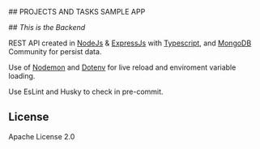 ## PROJECTS AND TASKS SAMPLE APP

## _This is the Backend_

REST API created in [NodeJs] & [ExpressJs] with [Typescript], and [MongoDB] Community for persist data.

Use of [Nodemon] and [Dotenv] for live reload and enviroment variable loading.

Use EsLint and Husky to check in pre-commit.


## License

Apache License 2.0

[ExpressJs]: https://expressjs.com/
[NodeJs]: https://nodejs.org/
[Typescript]: https://www.typescriptlang.org/
[Nodemon]: https://nodemon.io/
[Dotenv]: https://github.com/motdotla/dotenv#readme
[MongoDB]: https://www.mongodb.com/